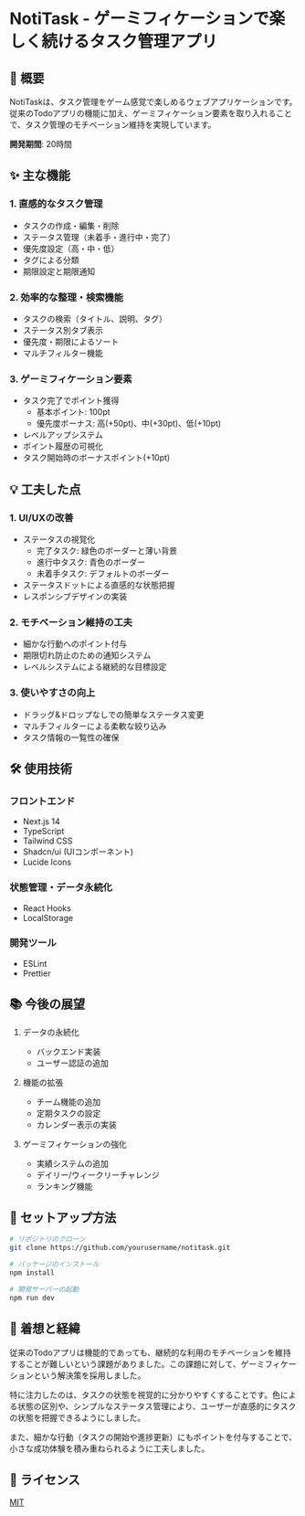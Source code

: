 # NotiTask - ゲーミフィケーションで楽しく続けるタスク管理アプリ

## 📝 概要

NotiTaskは、タスク管理をゲーム感覚で楽しめるウェブアプリケーションです。従来のTodoアプリの機能に加え、ゲーミフィケーション要素を取り入れることで、タスク管理のモチベーション維持を実現しています。

**開発期間**: 20時間

## ✨ 主な機能

### 1. 直感的なタスク管理
- タスクの作成・編集・削除
- ステータス管理（未着手・進行中・完了）
- 優先度設定（高・中・低）
- タグによる分類
- 期限設定と期限通知

### 2. 効率的な整理・検索機能
- タスクの検索（タイトル、説明、タグ）
- ステータス別タブ表示
- 優先度・期限によるソート
- マルチフィルター機能

### 3. ゲーミフィケーション要素
- タスク完了でポイント獲得
  - 基本ポイント: 100pt
  - 優先度ボーナス: 高(+50pt)、中(+30pt)、低(+10pt)
- レベルアップシステム
- ポイント履歴の可視化
- タスク開始時のボーナスポイント(+10pt)

## 💡 工夫した点

### 1. UI/UXの改善
- ステータスの視覚化
  - 完了タスク: 緑色のボーダーと薄い背景
  - 進行中タスク: 青色のボーダー
  - 未着手タスク: デフォルトのボーダー
- ステータスドットによる直感的な状態把握
- レスポンシブデザインの実装

### 2. モチベーション維持の工夫
- 細かな行動へのポイント付与
- 期限切れ防止のための通知システム
- レベルシステムによる継続的な目標設定

### 3. 使いやすさの向上
- ドラッグ&ドロップなしでの簡単なステータス変更
- マルチフィルターによる柔軟な絞り込み
- タスク情報の一覧性の確保

## 🛠️ 使用技術

### フロントエンド
- Next.js 14
- TypeScript
- Tailwind CSS
- Shadcn/ui (UIコンポーネント)
- Lucide Icons

### 状態管理・データ永続化
- React Hooks
- LocalStorage

### 開発ツール
- ESLint
- Prettier

## 📚 今後の展望

1. データの永続化
   - バックエンド実装
   - ユーザー認証の追加

2. 機能の拡張
   - チーム機能の追加
   - 定期タスクの設定
   - カレンダー表示の実装

3. ゲーミフィケーションの強化
   - 実績システムの追加
   - デイリー/ウィークリーチャレンジ
   - ランキング機能

## 🚀 セットアップ方法

```bash
# リポジトリのクローン
git clone https://github.com/yourusername/notitask.git

# パッケージのインストール
npm install

# 開発サーバーの起動
npm run dev
```

## 💭 着想と経緯

従来のTodoアプリは機能的であっても、継続的な利用のモチベーションを維持することが難しいという課題がありました。この課題に対して、ゲーミフィケーションという解決策を採用しました。

特に注力したのは、タスクの状態を視覚的に分かりやすくすることです。色による状態の区別や、シンプルなステータス管理により、ユーザーが直感的にタスクの状態を把握できるようにしました。

また、細かな行動（タスクの開始や進捗更新）にもポイントを付与することで、小さな成功体験を積み重ねられるように工夫しました。

## 📝 ライセンス

[MIT](https://choosealicense.com/licenses/mit/)
